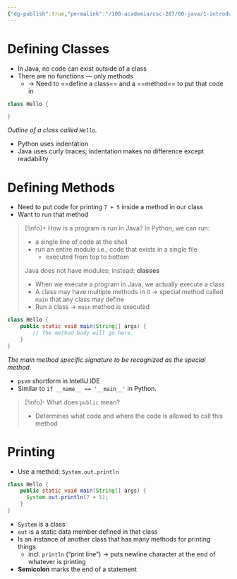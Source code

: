 ```yaml
---
{"dg-publish":true,"permalink":"/100-academia/csc-207/00-java/1-introduction-to-java/a-first-look-at-java/","tags":["#cs","#java","#lecture","#note","university"],"created":"2024-09-08T23:13:44.000-07:00","updated":"2024-10-07T18:10:10.383-07:00"}
---
```



# Defining Classes

- In Java, no code can exist outside of a class
- There are no functions — only methods
    - → Need to ==define a class== and a ==method== to put that code in

```java
class Hello {

}
```

*Outline of a class called `Hello`.*

- Python uses indentation
- Java uses curly braces; indentation makes no difference except readability

# Defining Methods

- Need to put code for printing `7 + 5` inside a method in our class
- Want to run that method

> [!info]+ How is a program is run in Java?
> In Python, we can run:
> 
> - a single line of code at the shell
> - run an entire module i.e., code that exists in a single file
>     - executed from top to bottom
> 
> Java does not have modules; instead: **classes**
> 
> - When we execute a program in Java, we actually execute a class
> - A class may have multiple methods in it → special method called `main` that any class may define
> - Run a class → `main` method is executed

```java
class Hello {
    public static void main(String[] args) {
        // The method body will go here.
    }
}
```

*The main method specific signature to be recognized as the special method.*

- `psvm` shortform in IntelliJ IDE
- Similar to `if __name__ == '__main__'` in Python.

> [!info]- What does `public` mean?
> 
> - Determines what code and where the code is allowed to call this method

# Printing

- Use a method: `System.out.println`

```java
class Hello {
    public static void main(String[] args) {
      System.out.println(7 + 5);
    }
}
```

- `System` is a class
- `out` is a static data member defined in that class
- Is an instance of another class that has many methods for printing things
    - incl. `println` (“print line”) → puts newline character at the end of whatever is printing
- **Semicolon** marks the end of a statement
